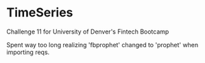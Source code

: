 # TimeSeries
Challenge 11 for University of Denver's Fintech Bootcamp

Spent way too long realizing 'fbprophet' changed to 'prophet' when importing reqs. 
